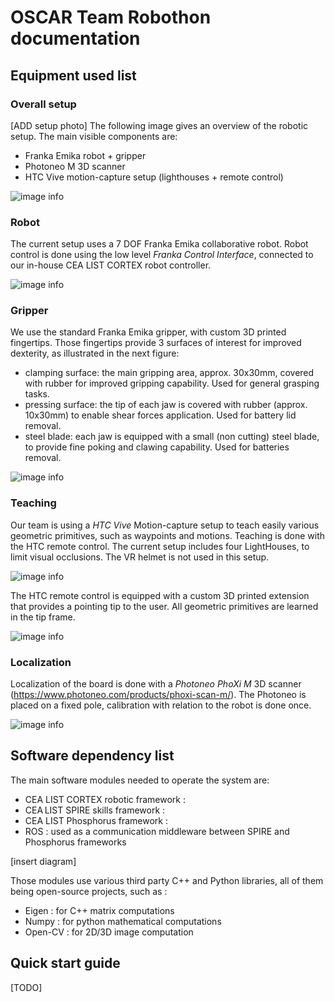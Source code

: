 # OSCAR Team Robothon documentation

## Equipment used list

### Overall setup

[ADD setup photo]
The following image gives an overview of the robotic setup. The main visible components are:

- Franka Emika robot + gripper
- Photoneo M 3D scanner
- HTC Vive motion-capture setup (lighthouses + remote control)

![image info](./static/robothon_setup_annotated.jpg)

### Robot

The current setup uses a 7 DOF Franka Emika collaborative robot.
Robot control is done using the low level _Franka Control Interface_, connected to our in-house CEA LIST CORTEX robot controller. 

![image info](./static/franka_emika.jpg)

### Gripper

We use the standard Franka Emika gripper, with custom 3D printed fingertips. 
Those fingertips provide 3 surfaces of interest for improved dexterity, as illustrated in the next figure:
- clamping surface: the main gripping area, approx. 30x30mm, covered with rubber for improved gripping capability. Used for general grasping tasks.
- pressing surface: the tip of each jaw is covered with rubber (approx. 10x30mm) to enable shear forces application. Used for battery lid removal.
- steel blade: each jaw is equipped with a small (non cutting) steel blade, to provide fine poking and clawing capability. Used for batteries removal.

![image info](./static/robothon_mors_custom.jpeg)

### Teaching

Our team is using a _HTC Vive_ Motion-capture setup to teach easily various geometric primitives, such as waypoints and motions. 
Teaching is done with the HTC remote control. The current setup includes four LightHouses, to limit visual occlusions. The VR helmet is not used in this setup. 

![image info](./static/htc_vive_setup.jpg)

The HTC remote control is equipped with a custom 3D printed extension that provides a pointing tip to the user. All geometric primitives are learned in the tip frame. 

![image info](./static/robothon_vive_rc_teach.jpeg)
### Localization

Localization of the board is done with a _Photoneo PhoXi M_ 3D scanner (https://www.photoneo.com/products/phoxi-scan-m/).
The Photoneo is placed on a fixed pole, calibration with relation to the robot is done once. 

![image info](./static/photoneo.png)


## Software dependency list

The main software modules needed to operate the system are:
- CEA LIST CORTEX robotic framework : 
- CEA LIST SPIRE skills framework :
- CEA LIST Phosphorus framework :
- ROS : used as a communication middleware between SPIRE and Phosphorus frameworks

[insert diagram]

Those modules use various third party C++ and Python libraries, all of them being open-source projects, such as :
- Eigen : for C++ matrix computations
- Numpy : for python mathematical computations
- Open-CV : for 2D/3D image computation

## Quick start guide
[TODO]
